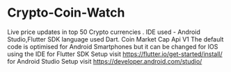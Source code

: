 # Crypto-Coin-Watch
Live price updates in top 50 Crypto currencies . IDE used - Android Studio,Flutter SDK
language used Dart.
Coin Market Cap Api V1
The default code is optimised for Android Smartphones but it can be changed for IOS using the IDE
for Flutter SDK Setup visit https://flutter.io/get-started/install/
for Android Studio Setup visit https://developer.android.com/studio/
